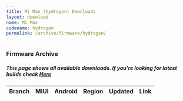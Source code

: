 ```yaml
---
title: Mi Max (hydrogen) Downloads
layout: download
name: Mi Max
codename: hydrogen
permalink: /archive/firmware/hydrogen/
---
```


### Firmware Archive
##### This page shows all available downloads. If you're looking for latest builds check [Here](/firmware/hydrogen/)


<div class="table-responsive-md" id="table-wrapper">
<table id="firmware" class="compact table table-striped table-hover table-sm">
    <thead class="thead-dark">
        <tr>
            <th>Branch</th>
            <th>MIUI</th>
            <th>Android</th>
            <th>Region</th>
            <th>Updated</th>
            <th>Link</th>
        </tr>
    </thead>
    <script>loadFirmwareDownloads('hydrogen', 'full')</script>
</table>
</div>
